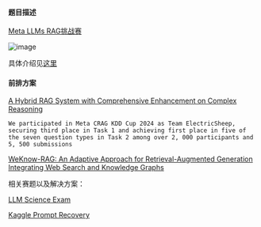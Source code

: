 #### 题目描述

[Meta LLMs RAG挑战赛](https://mp.weixin.qq.com/s/5nEz-DlO6So4Fyy6vw7dmA)

![image](https://github.com/zhpmatrix/nlp-competitions-list-review/assets/4077026/2f676ae2-74b8-4511-9659-8f078911de93)

具体介绍见[这里](https://mp.weixin.qq.com/s/lEm0stYqAuW8ZCiHse6oVw)

#### 前排方案

[A Hybrid RAG System with Comprehensive Enhancement on Complex Reasoning](https://mp.weixin.qq.com/s/gx04y9GRMDZ1QvdRZjrOuQ)

```
We participated in Meta CRAG KDD Cup 2024 as Team ElectricSheep, securing third place in Task 1 and achieving first place in five of the seven question types in Task 2 among over 2, 000 participants and 5, 500 submissions
```

[WeKnow-RAG: An Adaptive Approach for Retrieval-Augmented Generation Integrating Web Search and Knowledge Graphs](https://mp.weixin.qq.com/s/OBj322clGq4UPbcBcBZCOw)



相关赛题以及解决方案：

[LLM Science Exam](https://mp.weixin.qq.com/s/tYIBHJ5zuiw-o1-DF0_Jow)

[Kaggle Prompt Recovery](https://mp.weixin.qq.com/s/PdNKfK2CNLFoBaDhHC74Sw)
